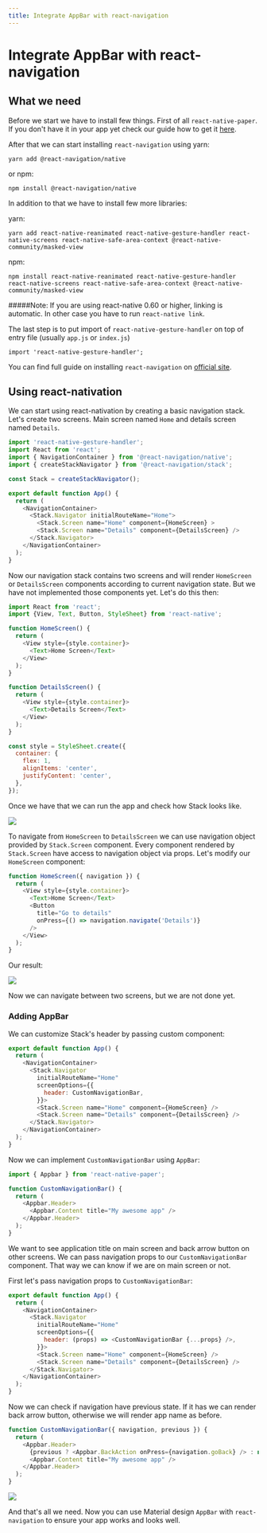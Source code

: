 ```yaml
---
title: Integrate AppBar with react-navigation
---
```


# Integrate AppBar with react-navigation

## What we need

Before we start we have to install few things. First of all `react-native-paper`. If you don't have it in your app yet check our guide how to get it [here](https://callstack.github.io/react-native-paper/getting-started.html).

After that we can start installing `react-navigation` using yarn:
```
yarn add @react-navigation/native
```
or npm:
```
npm install @react-navigation/native
```

In addition to that we have to install few more libraries:

yarn:
```
yarn add react-native-reanimated react-native-gesture-handler react-native-screens react-native-safe-area-context @react-native-community/masked-view
```
npm:
```
npm install react-native-reanimated react-native-gesture-handler react-native-screens react-native-safe-area-context @react-native-community/masked-view
```

#####Note:
If you are using react-native 0.60 or higher, linking is automatic. In other case you have to run `react-native link`.

The last step is to put import of `react-native-gesture-handler` on top of entry file (usually `app.js` or `index.js`)
```
import 'react-native-gesture-handler';
```

You can find full guide on installing `react-navigation` on [official site](https://reactnavigation.org/docs/getting-started).

## Using react-nativation

We can start using react-nativation by creating a basic navigation stack. Let's create two screens. Main screen named `Home` and details screen named `Details`.

```js
import 'react-native-gesture-handler';
import React from 'react';
import { NavigationContainer } from '@react-navigation/native';
import { createStackNavigator } from '@react-navigation/stack';

const Stack = createStackNavigator();

export default function App() {
  return (
    <NavigationContainer>
      <Stack.Navigator initialRouteName="Home">
        <Stack.Screen name="Home" component={HomeScreen} >
        <Stack.Screen name="Details" component={DetailsScreen} />
      </Stack.Navigator>
    </NavigationContainer>
  );
}
```

Now our navigation stack contains two screens and will render `HomeScreen` or `DetailsScreen` components according to current navigation state. But we have not implemented those components yet. Let's do this then:

```js
import React from 'react';
import {View, Text, Button, StyleSheet} from 'react-native';

function HomeScreen() {
  return (
    <View style={style.container}>
      <Text>Home Screen</Text>
    </View>
  );
}

function DetailsScreen() {
  return (
    <View style={style.container}>
      <Text>Details Screen</Text>
    </View>
  );
}

const style = StyleSheet.create({
  container: {
    flex: 1,
    alignItems: 'center',
    justifyContent: 'center',
  },
});
```

Once we have that we can run the app and check how Stack looks like.

![]('../../../assets/gallery/appbar-dark.png')

To navigate from `HomeScreen` to `DetailsScreen` we can use navigation object provided by `Stack.Screen` component. Every component rendered by `Stack.Screen` have access to navigation object via props. Let's modify our `HomeScreen` component:

```js
function HomeScreen({ navigation }) {
  return (
    <View style={style.container}>
      <Text>Home Screen</Text>
      <Button
        title="Go to details"
        onPress={() => navigation.navigate('Details')}
      />
    </View>
  );
}
```

Our result:

![]('../assets/screenshots/react-nativation-appBar2.gif')

Now we can navigate between two screens, but we are not done yet.


### Adding AppBar

We can customize Stack's header by passing custom component:

```js
export default function App() {
  return (
    <NavigationContainer>
      <Stack.Navigator
        initialRouteName="Home"
        screenOptions={{
          header: CustomNavigationBar,
        }}>
        <Stack.Screen name="Home" component={HomeScreen} />
        <Stack.Screen name="Details" component={DetailsScreen} />
      </Stack.Navigator>
    </NavigationContainer>
  );
}
```

Now we can implement `CustomNavigationBar` using `AppBar`:

```js
import { Appbar } from 'react-native-paper';

function CustomNavigationBar() {
  return (
    <Appbar.Header>
      <Appbar.Content title="My awesome app" />
    </Appbar.Header>
  );
}
```

We want to see application title on main screen and back arrow button on other screens. We can pass navigation props to our `CustomNavigationBar` component. That way we can know if we are on main screen or not.

First let's pass navigation props to `CustomNavigationBar`:

```js
export default function App() {
  return (
    <NavigationContainer>
      <Stack.Navigator
        initialRouteName="Home"
        screenOptions={{
          header: (props) => <CustomNavigationBar {...props} />,
        }}>
        <Stack.Screen name="Home" component={HomeScreen} />
        <Stack.Screen name="Details" component={DetailsScreen} />
      </Stack.Navigator>
    </NavigationContainer>
  );
}
```

Now we can check if navigation have previous state. If it has we can render back arrow button, otherwise we will render app name as before.

```js
function CustomNavigationBar({ navigation, previous }) {
  return (
    <Appbar.Header>
      {previous ? <Appbar.BackAction onPress={navigation.goBack} /> : null}
      <Appbar.Content title="My awesome app" />
    </Appbar.Header>
  );
}
```

![]('../assets/screenshots/react-nativation-appBar3.gif')

And that's all we need. Now you can use Material design `AppBar` with `react-navigation` to ensure your app works and looks well.




